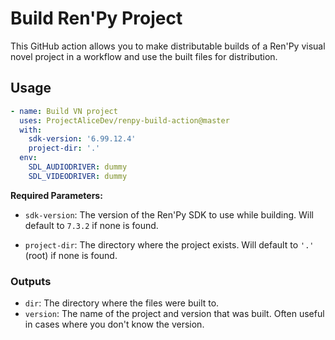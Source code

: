 # Build Ren'Py Project

This GitHub action allows you to make distributable builds of a Ren'Py visual novel project in a workflow and use the built files for distribution.

## Usage

```yml
- name: Build VN project
  uses: ProjectAliceDev/renpy-build-action@master
  with:
    sdk-version: '6.99.12.4'
    project-dir: '.'
  env:
    SDL_AUDIODRIVER: dummy
    SDL_VIDEODRIVER: dummy
```

**Required Parameters:**

- `sdk-version`: The version of the Ren'Py SDK to use while building. Will default to `7.3.2` if none is found.

- `project-dir`: The directory where the project exists. Will default to `'.'` (root) if none is found.

### Outputs

- `dir`: The directory where the files were built to.
- `version`: The name of the project and version that was built. Often useful in cases where you don't know the version.
